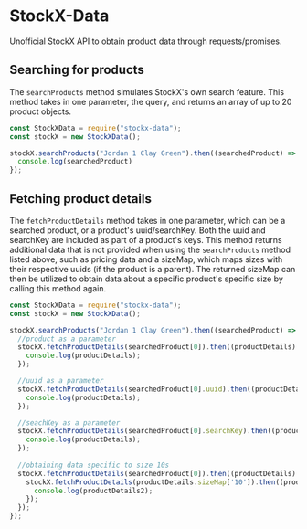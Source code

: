 # StockX-Data
 Unofficial StockX API to obtain product data through requests/promises.
 
 ## Searching for products
 The `searchProducts` method simulates StockX's own search feature. This method takes in one parameter, the query, and returns an array of up to 20 product objects.
 ```js
const StockXData = require("stockx-data");
const stockX = new StockXData();

 stockX.searchProducts("Jordan 1 Clay Green").then((searchedProduct) => {
   console.log(searchedProduct)
});
 ```
 ## Fetching product details
 The `fetchProductDetails` method takes in one parameter, which can be a searched product, or a product's uuid/searchKey. Both the uuid and searchKey are included as part of a product's keys. This method returns additional data that is not provided when using the `searchProducts` method listed above, such as pricing data and a sizeMap, which maps sizes with their respective uuids (if the product is a parent). The returned sizeMap can then be utilized to obtain data about a specific product's specific size by calling this method again.
 ```js
 const StockXData = require("stockx-data");
const stockX = new StockXData();
 
 stockX.searchProducts("Jordan 1 Clay Green").then((searchedProduct) => {
   //product as a parameter
   stockX.fetchProductDetails(searchedProduct[0]).then((productDetails) => {
     console.log(productDetails);
   });

   //uuid as a parameter
   stockX.fetchProductDetails(searchedProduct[0].uuid).then((productDetails) => {
     console.log(productDetails);
   });

   //seachKey as a parameter
   stockX.fetchProductDetails(searchedProduct[0].searchKey).then((productDetails) => {
     console.log(productDetails);
   });
   
   //obtaining data specific to size 10s
   stockX.fetchProductDetails(searchedProduct[0]).then((productDetails) => {
     stockX.fetchProductDetails(productDetails.sizeMap['10']).then((productDetails2) => {
       console.log(productDetails2);
     });
   });
});
 ```
 

